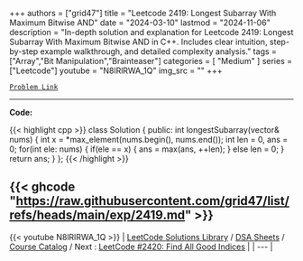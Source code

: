
+++
authors = ["grid47"]
title = "Leetcode 2419: Longest Subarray With Maximum Bitwise AND"
date = "2024-03-10"
lastmod = "2024-11-06"
description = "In-depth solution and explanation for Leetcode 2419: Longest Subarray With Maximum Bitwise AND in C++. Includes clear intuition, step-by-step example walkthrough, and detailed complexity analysis."
tags = ["Array","Bit Manipulation","Brainteaser"]
categories = [
    "Medium"
]
series = ["Leetcode"]
youtube = "N8lRlRWA_1Q"
img_src = ""
+++



[`Problem Link`](https://leetcode.com/problems/longest-subarray-with-maximum-bitwise-and/description/)

---
**Code:**

{{< highlight cpp >}}
class Solution {
public:
    int longestSubarray(vector<int>& nums) {
        int x = *max_element(nums.begin(), nums.end());
        int len = 0, ans = 0;
        for(int ele: nums) {
            if(ele == x) {
                ans = max(ans, ++len);
            } else len = 0;
        }
        return ans;
    }
};
{{< /highlight >}}

{{< ghcode "https://raw.githubusercontent.com/grid47/list/refs/heads/main/exp/2419.md" >}}
---
{{< youtube N8lRlRWA_1Q >}}
| [LeetCode Solutions Library](https://grid47.xyz/leetcode/) / [DSA Sheets](https://grid47.xyz/sheets/) / [Course Catalog](https://grid47.xyz/courses/) / Next : [LeetCode #2420: Find All Good Indices](https://grid47.xyz/leetcode/solution-2420-find-all-good-indices/) |
| --- |
